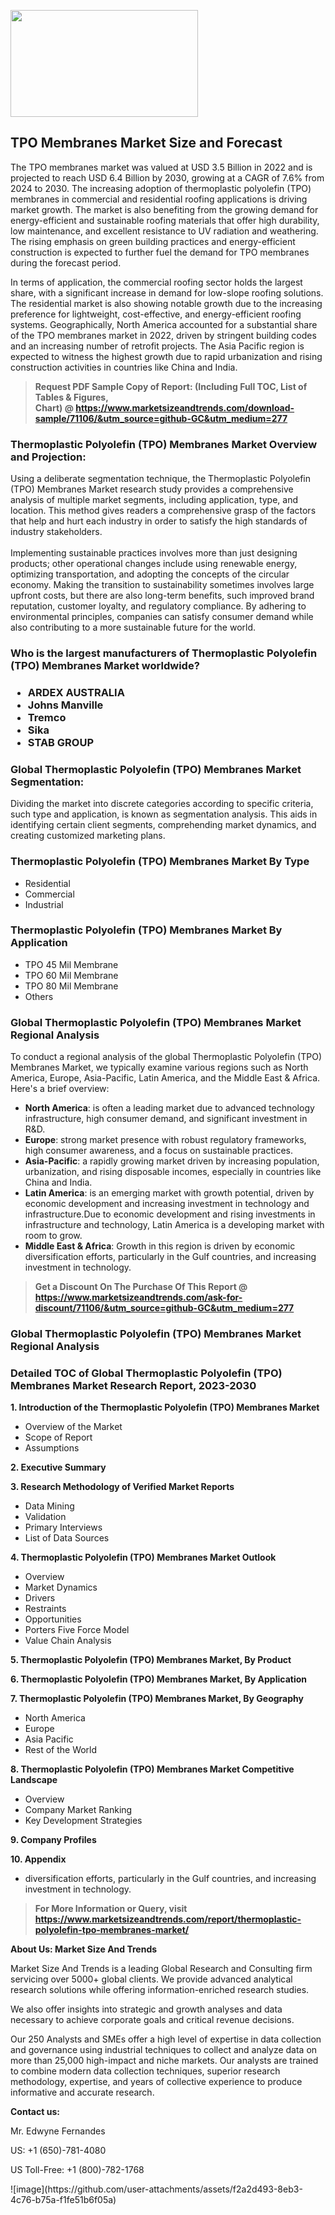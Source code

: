 <p><img class="alignnone size-medium wp-image-20088" src="https://ffe5etoiles.com/wp-content/uploads/2024/12/MST1-300x171.png" alt="" width="300" height="171" /></p><h2>TPO Membranes Market Size and Forecast</h2><p>The TPO membranes market was valued at USD 3.5 Billion in 2022 and is projected to reach USD 6.4 Billion by 2030, growing at a CAGR of 7.6% from 2024 to 2030. The increasing adoption of thermoplastic polyolefin (TPO) membranes in commercial and residential roofing applications is driving market growth. The market is also benefiting from the growing demand for energy-efficient and sustainable roofing materials that offer high durability, low maintenance, and excellent resistance to UV radiation and weathering. The rising emphasis on green building practices and energy-efficient construction is expected to further fuel the demand for TPO membranes during the forecast period.</p><p>In terms of application, the commercial roofing sector holds the largest share, with a significant increase in demand for low-slope roofing solutions. The residential market is also showing notable growth due to the increasing preference for lightweight, cost-effective, and energy-efficient roofing systems. Geographically, North America accounted for a substantial share of the TPO membranes market in 2022, driven by stringent building codes and an increasing number of retrofit projects. The Asia Pacific region is expected to witness the highest growth due to rapid urbanization and rising construction activities in countries like China and India.</p></p><blockquote id="" class=""><strong>Request PDF Sample Copy of Report: (Including Full TOC, List of Tables &amp; Figures, Chart)&nbsp;@&nbsp;<strong><a href="https://www.marketsizeandtrends.com/download-sample/71106/&utm_source=github-GC&utm_medium=277" target="_blank">https://www.marketsizeandtrends.com/download-sample/71106/&utm_source=github-GC&utm_medium=277</a></strong></strong></blockquote><h3 id="" class="">Thermoplastic Polyolefin (TPO) Membranes Market&nbsp;Overview and Projection:</h3><p id="" class="">Using a deliberate segmentation technique, the Thermoplastic Polyolefin (TPO) Membranes Market research study provides a comprehensive analysis of multiple market segments, including application, type, and location. This method gives readers a comprehensive grasp of the factors that help and hurt each industry in order to satisfy the high standards of industry stakeholders. <br /> <br />Implementing sustainable practices involves more than just designing products; other operational changes include using renewable energy, optimizing transportation, and adopting the concepts of the circular economy. Making the transition to sustainability sometimes involves large upfront costs, but there are also long-term benefits, such improved brand reputation, customer loyalty, and regulatory compliance. By adhering to environmental principles, companies can satisfy consumer demand while also contributing to a more sustainable future for the world.</p><h3 id="" class="">Who is the largest manufacturers of&nbsp;Thermoplastic Polyolefin (TPO) Membranes Market worldwide?</h3><h3 class=""><p><ul><li>ARDEX AUSTRALIA </li><li> Johns Manville </li><li> Tremco </li><li> Sika </li><li> STAB GROUP</li></ul></p></h3><h3 id="" class="">Global&nbsp;Thermoplastic Polyolefin (TPO) Membranes Market Segmentation:</h3><p id="" class="">Dividing the market into discrete categories according to specific criteria, such type and application, is known as segmentation analysis. This aids in identifying certain client segments, comprehending market dynamics, and creating customized marketing plans.</p><h3 id="" class="">Thermoplastic Polyolefin (TPO) Membranes Market&nbsp;By Type</h3><p><p><ul><li>Residential </li><li> Commercial </li><li> Industrial</p></li></ul></p></p><h3 id="" class="">Thermoplastic Polyolefin (TPO) Membranes Market&nbsp;By Application</h3><p class=""><p><ul><li>TPO 45 Mil Membrane </li><li> TPO 60 Mil Membrane </li><li> TPO 80 Mil Membrane </li><li> Others</li></ul></p></p><h3 id="" class="">Global Thermoplastic Polyolefin (TPO) Membranes Market Regional Analysis</h3><p id="" class="">To conduct a regional analysis of the global Thermoplastic Polyolefin (TPO) Membranes Market, we typically examine various regions such as North America, Europe, Asia-Pacific, Latin America, and the Middle East &amp; Africa. Here's a brief overview:</p><ul><li><strong>North America</strong>: is often a leading market due to advanced technology infrastructure, high consumer demand, and significant investment in R&amp;D.</li><li><strong>Europe</strong>: strong market presence with robust regulatory frameworks, high consumer awareness, and a focus on sustainable practices.</li><li><strong>Asia-Pacific</strong>: a rapidly growing market driven by increasing population, urbanization, and rising disposable incomes, especially in countries like China and India.</li><li><strong>Latin America</strong>: is an emerging market with growth potential, driven by economic development and increasing investment in technology and infrastructure.Due to economic development and rising investments in infrastructure and technology, Latin America is a developing market with room to grow.</li><li><strong>Middle East &amp; Africa</strong>: Growth in this region is driven by economic diversification efforts, particularly in the Gulf countries, and increasing investment in technology.</li></ul><blockquote id="" class=""><strong>Get a Discount On The Purchase Of This Report @ <strong><a href="https://www.marketsizeandtrends.com/ask-for-discount/71106/&utm_source=github-GC&utm_medium=277" target="_blank">https://www.marketsizeandtrends.com/ask-for-discount/71106/&utm_source=github-GC&utm_medium=277</a></strong></strong></blockquote><h3 id="" class="">Global Thermoplastic Polyolefin (TPO) Membranes Market Regional Analysis</h3><h3 id="" class="">Detailed TOC of Global Thermoplastic Polyolefin (TPO) Membranes Market Research Report, 2023-2030</h3><p id="" class=""><strong>1. Introduction of the Thermoplastic Polyolefin (TPO) Membranes Market</strong></p><ul><li>Overview of the Market</li><li>Scope of Report</li><li>Assumptions</li></ul><p id="" class=""><strong>2. Executive Summary</strong></p><p id="" class=""><strong>3. Research Methodology of Verified Market Reports</strong></p><ul><li>Data Mining</li><li>Validation</li><li>Primary Interviews</li><li>List of Data Sources</li></ul><p id="" class=""><strong>4. Thermoplastic Polyolefin (TPO) Membranes Market Outlook</strong></p><ul><li>Overview</li><li>Market Dynamics</li><li>Drivers</li><li>Restraints</li><li>Opportunities</li><li>Porters Five Force Model</li><li>Value Chain Analysis</li></ul><p id="" class=""><strong>5. Thermoplastic Polyolefin (TPO) Membranes Market, By Product</strong></p><p id="" class=""><strong>6. Thermoplastic Polyolefin (TPO) Membranes Market, By Application</strong></p><p id="" class=""><strong>7. Thermoplastic Polyolefin (TPO) Membranes Market, By Geography</strong></p><ul><li>North America</li><li>Europe</li><li>Asia Pacific</li><li>Rest of the World</li></ul><p id="" class=""><strong>8. Thermoplastic Polyolefin (TPO) Membranes Market Competitive Landscape</strong></p><ul><li>Overview</li><li>Company Market Ranking</li><li>Key Development Strategies</li></ul><p id="" class=""><strong>9. Company Profiles</strong></p><p id="" class=""><strong>10. Appendix</strong></p><ul><li>diversification efforts, particularly in the Gulf countries, and increasing investment in technology.</li></ul><blockquote id="" class=""><strong>For More Information or Query, visit <strong><strong><a href="https://www.marketsizeandtrends.com/report/thermoplastic-polyolefin-tpo-membranes-market/" target="_blank">https://www.marketsizeandtrends.com/report/thermoplastic-polyolefin-tpo-membranes-market/</a></strong></strong></strong></blockquote><p id="" class=""><strong>About Us: Market Size And Trends</strong></p><p id="" class="">Market Size And Trends is a leading Global Research and Consulting firm servicing over 5000+ global clients. We provide advanced analytical research solutions while offering information-enriched research studies.</p><p id="" class="">We also offer insights into strategic and growth analyses and data necessary to achieve corporate goals and critical revenue decisions.</p><p id="" class="">Our 250 Analysts and SMEs offer a high level of expertise in data collection and governance using industrial techniques to collect and analyze data on more than 25,000 high-impact and niche markets. Our analysts are trained to combine modern data collection techniques, superior research methodology, expertise, and years of collective experience to produce informative and accurate research.</p><p id="" class=""><strong>Contact us:</strong></p><p id="" class="">Mr. Edwyne Fernandes</p><p id="" class="">US: +1 (650)-781-4080</p><p id="" class="">US Toll-Free: +1 (800)-782-1768</p>
![image](https://github.com/user-attachments/assets/f2a2d493-8eb3-4c76-b75a-f1fe51b6f05a)
